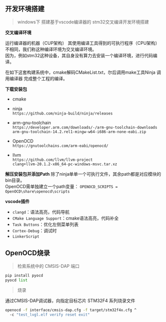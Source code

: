


## 开发环境搭建

> windows下 搭建基于vscode编译器的 stm32交叉编译开发环境搭建  


**交叉编译环境**  

运行编译器的机器（CUP架构） 其使用编译工具得到的可执行程序（CPU架构）不相同，我们称这种编译环境为交叉编译环境。   
因为，例如stm32这种设备，其自身没有算力去安装一个编译环境，进行代码编译。   

在如下这套构建系统中，cmake解码CMakeList.txt，尔后调用make工具Ninja 调用编译器 完成整个工程的编译。  


**下载安装包**

* cmake  

* ninja   
`https://github.com/ninja-build/ninja/releases`

* arm-gnu-toolchain   
`https://developer.arm.com/downloads/-/arm-gnu-toolchain-downloads`    
`arm-gnu-toolchain-14.2.rel1-mingw-w64-i686-arm-none-eabi.zip`

* OpenOCD  
`https://gnutoolchains.com/arm-eabi/openocd/`

* llvm   
`https://github.com/llvm/llvm-project`     
`clang+llvm-20.1.2-x86_64-pc-windows-msvc.tar.xz`  


**解压安装包并添加Path**
除了ninja单单一个可执行文件，其余path都是对应模块的bin目录。   
OpenOCD需单独建立一个path变量： `OPENOCD_SCRIPTS = OpenOCD\share\openocd\scripts`  

**vscode插件**  

* `clangd`：语法高亮，代码导航
* `CMake Language Support`：cmake语法高亮，代码补全  
* `Task Buttons`：优化左侧菜单列表
* `Cortex-Debug`：调试时
* `LinkerScript`    


## OpenOCD烧录  

> 检索系统中的 CMSIS-DAP 端口

```py
pip install pyocd
pyocd list
```

> 烧录   

通过CMSIS-DAP调试器，向指定目标芯片 STM32F4 系列烧录文件
```sh
openocd -f interface/cmsis-dap.cfg -f target/stm32f4x.cfg ^
  -c "test_lvgl.elf verify reset exit"
```


